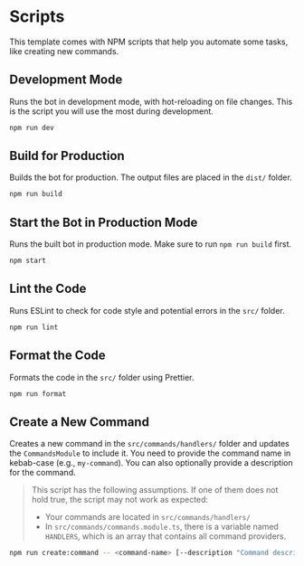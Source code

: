 # Scripts

This template comes with NPM scripts that help you automate some tasks, like creating new commands.

## Development Mode

Runs the bot in development mode, with hot-reloading on file changes. This is the script you will use the most during development.

```bash
npm run dev
```

## Build for Production

Builds the bot for production. The output files are placed in the `dist/` folder.

```bash
npm run build
```

## Start the Bot in Production Mode

Runs the built bot in production mode. Make sure to run `npm run build` first.

```bash
npm start
```

## Lint the Code

Runs ESLint to check for code style and potential errors in the `src/` folder.

```bash
npm run lint
```

## Format the Code

Formats the code in the `src/` folder using Prettier.

```bash
npm run format
```

## Create a New Command

Creates a new command in the `src/commands/handlers/` folder and updates the `CommandsModule` to include it. You need to provide the command name in kebab-case (e.g., `my-command`). You can also optionally provide a description for the command.

> This script has the following assumptions. If one of them does not hold true, the script may not work as expected:
> - Your commands are located in `src/commands/handlers/`
> - In `src/commands/commands.module.ts`, there is a variable named `HANDLERS`, which is an array that contains all command providers.

```bash
npm run create:command -- <command-name> [--description "Command description"]
```
